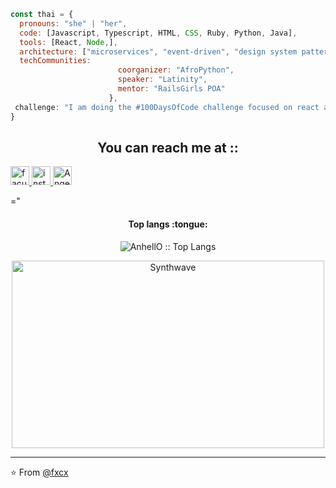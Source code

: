 ```javascript
const thai = {
  pronouns: "she" | "her",
  code: [Javascript, Typescript, HTML, CSS, Ruby, Python, Java],
  tools: [React, Node,],
  architecture: ["microservices", "event-driven", "design system pattern"],
  techCommunities: 
                        coorganizer: "AfroPython",
                        speaker: "Latinity",
                        mentor: "RailsGirls POA"
                      },
 challenge: "I am doing the #100DaysOfCode challenge focused on react and typescript"
}
```
<h2 align="center">You can reach me at ::</h2>



  <a href="https://www.linkedin.com/in/facundoburgos96/">
    <img src="https://www.vectorlogo.zone/logos/linkedin/linkedin-icon.svg" alt="facundo burgos's LinkedIn Profile" height="30" width="30">
  </a>

  <a href="https://stackoverflow.com/users/2946413/angel-santiago-jaime-zavala?tab=profile">
    <img src="https://www.vectorlogo.zone/logos/stackoverflow/stackoverflow-icon.svg" alt="instagram's Stack Overflow Profile" height="30" width="30">
  </a>

  <a href="https://github.com/fxcx">
    <img src="https://www.vectorlogo.zone/logos/gitlab/gitlab-icon.svg" alt="Angel Santiago Jaime Zavala's GitLab Profile" height="30" width="30">
  </a>
  

  ="


<h4 align="center">Top langs :tongue:</h4>

<p align="center"><img src="https://https://github.com/fxcx
  username=fxcx&langs_count=10&theme=tokyonight&layout=compact" alt="AnhellO :: Top Langs" /></p>

<p align="center"><img src="https://thumbs.gfycat.com/GoodnaturedFondGaur-size_restricted.gif" alt="Synthwave" height="300" width="500"></p>


---

⭐️ From [@fxcx](https://github.com/fxcx)

